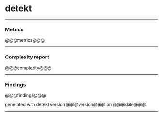 # detekt
    
---
### Metrics
@@@metrics@@@
    
---

### Complexity report
@@@complexity@@@
    
---
### Findings
@@@findings@@@
    
generated with detekt version @@@version@@@ on @@@date@@@.
    
---
